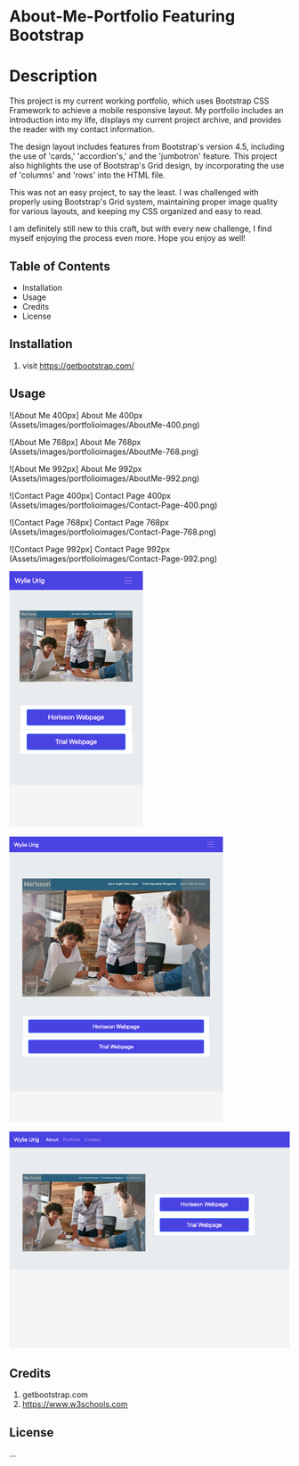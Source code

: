 # About-Me-Portfolio Featuring Bootstrap
# Description

This project is my current working portfolio, which uses Bootstrap CSS Framework to achieve a mobile responsive layout. My portfolio includes an introduction into my life, displays my current project archive, and provides the reader with my contact information. 

The design layout includes features from Bootstrap's version 4.5, including the use of 'cards,' 'accordion's,' and the 'jumbotron' feature. This project also highlights the use of Bootstrap's Grid design, by incorporating the use of 'columns' and 'rows' into the HTML file. 

This was not an easy project, to say the least. I was challenged with properly using Bootstrap's Grid system, maintaining proper image quality for various layouts, and keeping my CSS organized and easy to read. 

I am definitely still new to this craft, but with every new challenge, I find myself enjoying the process even more. Hope you enjoy as well!

## Table of Contents
 * Installation 
 * Usage
 * Credits
 * License

## Installation

1. visit https://getbootstrap.com/ 

## Usage

![About Me 400px] About Me 400px (Assets/images/portfolioimages/AboutMe-400.png)

![About Me 768px] About Me 768px (Assets/images/portfolioimages/AboutMe-768.png)

![About Me 992px] About Me 992px (Assets/images/portfolioimages/AboutMe-992.png)

![Contact Page 400px] Contact Page 400px (Assets/images/portfolioimages/Contact-Page-400.png)

![Contact Page 768px] Contact Page 768px (Assets/images/portfolioimages/Contact-Page-768.png)

![Contact Page 992px] Contact Page 992px (Assets/images/portfolioimages/Contact-Page-992.png)

![Portfolio 400px](Assets/images/portfolioimages/Portfolio-400.png)

![Portfolio 768px](Assets/images/portfolioimages/Portfolio-768.png)

![Portfolio 992px](Assets/images/portfolioimages/Portfolio-992.png)

## Credits
1. getbootstrap.com
2. https://www.w3schools.com

## License
...